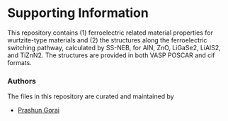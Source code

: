 # Supporting Information

This repository contains (1) ferroelectric related material properties for wurtzite-type materials and (2) the structures along the ferroelectric switching pathway, calculated by SS-NEB, for AlN, ZnO, LiGaSe2, LiAlS2, and TiZnN2. The structures are provided in both VASP POSCAR and cif formats. 


### Authors
The files in this repository are curated and maintained by

* [Prashun Gorai](mailto:pgorai[at]mines[dot]edu)



